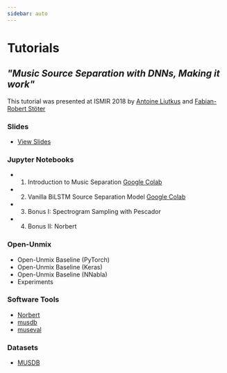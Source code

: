 ```yaml
---
sidebar: auto
---
```


# Tutorials

## _"Music Source Separation with DNNs, Making it work"_
This tutorial was presented at ISMIR 2018 by [Antoine Liutkus](https://www.lirmm.fr/users/utilisateurs-lirmm/antoine-liutkus) and [Fabian-Robert Stöter](https://www.faroit.com)

### Slides

* [View Slides](https://sigsep.github.io/ismir2018_tutorial/index.html)

### Jupyter Notebooks

* 1. Introduction to Music Separation [Google Colab](https://colab.research.google.com/drive/1Zo6iSPIi6SjOAL7wg8yzVWkS9mjLgjI-)
* 2. Vanilla BiLSTM Source Separation Model [Google Colab](https://colab.research.google.com/drive/1kZC0nsFShgXT-cQLs-DfPNovO_iykFbK)
* 3. Bonus I: Spectrogram Sampling with Pescador <Badge text="t.b.a" type="warn"/>
* 4. Bonus II: Norbert <Badge text="t.b.a" type="warn"/>

### Open-Unmix

* Open-Unmix Baseline (PyTorch)<Badge text="t.b.a" type="warn"/>
* Open-Unmix Baseline (Keras)<Badge text="t.b.a" type="warn"/>
* Open-Unmix Baseline (NNabla)<Badge text="t.b.a" type="warn"/>
* Experiments<Badge text="t.b.a" type="warn"/>

### Software Tools

* [Norbert](https://github.com/sigsep/norbert)
* [musdb](https://github.com/sigsep/musdb)
* [museval](https://github.com/sigsep/museval)

### Datasets

* [MUSDB](/datasets/musdb.html)
